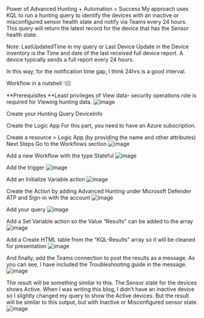 Power of Advanced Hunting + Automation = Success
My approach uses KQL to run a hunting query to identify the devices with an inactive or misconfigured sensor health state and notify via Teams every 24 hours. This query will return the latest record for the device that has the Sensor health state.

Note: LastUpdatedTime in my query or Last Device Update in the Device inventory is the Time and date of the last received full device report. A device typically sends a full report every 24 hours.

In this way, for the notification time gap, I think 24hrs is a good interval.

Workflow in a nutshell 👇🏽

**Prerequisites
**Least privileges of View data- security operations role is required for Viewing hunting data.
![image](https://github.com/shehanperera85/MDEsensorHealthTracker/assets/98259062/5904ecac-b93e-48b2-8e40-f2f6c78f6d11)


Create your Hunting Query
DeviceInfo

Create the Logic App
For this part, you need to have an Azure subscription.  

Create a resource > Logic App (by providing the name and other attributes)
Next Steps
Go to the Workflows section
![image](https://github.com/shehanperera85/MDEsensorHealthTracker/assets/98259062/9a284837-eacf-44cb-a7be-77c60aa58034)

Add a new Workflow with the type Stateful
![image](https://github.com/shehanperera85/MDEsensorHealthTracker/assets/98259062/41f0c4dc-a3db-4ef2-8781-af0f411b376e)

Add the trigger
![image](https://github.com/shehanperera85/MDEsensorHealthTracker/assets/98259062/1883937c-afef-4791-9042-d90aa5886c8a)

Add an Initialize Variable action
![image](https://github.com/shehanperera85/MDEsensorHealthTracker/assets/98259062/4b8a4edd-a37c-404a-87f6-0d9830280e46)

Create the Action by adding Advanced Hunting under Microsoft Defender ATP and Sign-in with the account
![image](https://github.com/shehanperera85/MDEsensorHealthTracker/assets/98259062/6dfb19a7-da35-4cac-8fd4-6d2a0a7a3fc0)

Add your query
![image](https://github.com/shehanperera85/MDEsensorHealthTracker/assets/98259062/12d7824c-eb13-43e8-8fe6-3c3631e73ecd)

Add a Set Variable action so the Value “Results” can be added to the array
![image](https://github.com/shehanperera85/MDEsensorHealthTracker/assets/98259062/ad1c0979-b03d-448e-b80f-62a25c7b075b)

Add a Create HTML table from the “KQL-Results” array so it will be cleaned for presentation
![image](https://github.com/shehanperera85/MDEsensorHealthTracker/assets/98259062/dd967a30-e2f1-40d6-b033-928e6b379137)

And finally, add the Teams connection to post the results as a message. As you can see, I have included the Troubleshooting guide in the message.
![image](https://github.com/shehanperera85/MDEsensorHealthTracker/assets/98259062/bc6e75ce-e4b3-4711-a7eb-89a45f130ec5)

The result will be something similar to this. The Sensor state for the devices shows Active. When I was writing this blog, I didn’t have an inactive device so I slightly changed my query to show the Active devices. But the result will be similar to this output, but with Inactive or Misconfigured sensor state.
![image](https://github.com/shehanperera85/MDEsensorHealthTracker/assets/98259062/09493a88-609b-4ffa-9e1a-75a7356c57a4)
